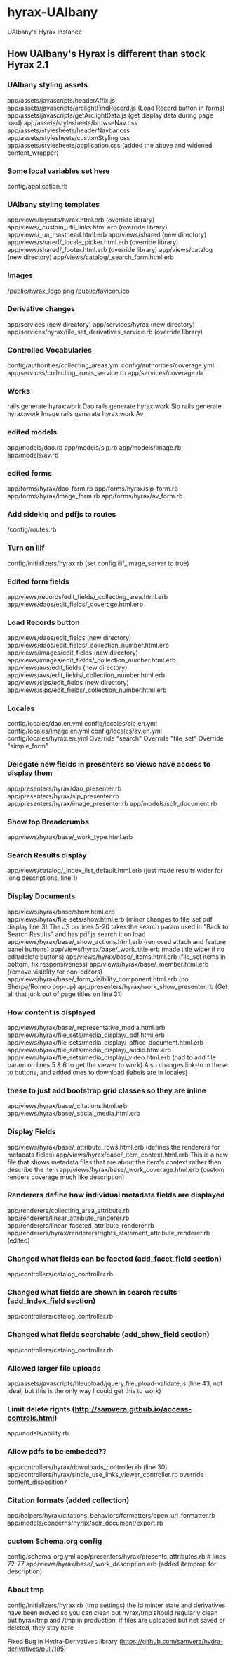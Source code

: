 # hyrax-UAlbany
UAlbany's Hyrax instance

## How UAlbany's Hyrax is different than stock Hyrax 2.1

### UAlbany styling assets
app/assets/javascripts/headerAffix.js
app/assets/javascripts/arclightFindRecord.js (Load Record button in forms)
app/assets/javascripts/getArclightData.js  (get display data during page load)
app/assets/stylesheets/browseNav.css
app/assets/stylesheets/headerNavbar.css
app/assets/stylesheets/customStyling.css
app/assets/stylesheets/application.css (added the above and widened content_wrapper)

### Some local variables set here
config/application.rb

### UAlbany styling templates
app/views/layouts/hyrax.html.erb (override library)
app/views/_custom_util_links.html.erb (override library)
app/views/_ua_masthead.html.erb
app/views/shared (new directory)
app/views/shared/_locale_picker.html.erb (override library)
app/views/shared/_footer.html.erb (override library)
app/views/catalog (new directory)
app/views/catalog/_search_form.html.erb

### Images
/public/hyrax_logo.png
/public/favicon.ico

### Derivative changes
app/services (new directory)
app/services/hyrax (new directory)
app/services/hyrax/file_set_derivatives_service.rb (override library)

### Controlled Vocabularies
config/authorities/collecting_areas.yml
config/authorities/coverage.yml
app/services/collecting_areas_service.rb
app/services/coverage.rb

### Works
rails generate hyrax:work Dao
rails generate hyrax:work Sip
rails generate hyrax:work Image
rails generate hyrax:work Av

### edited models
app/models/dao.rb
app/models/sip.rb
app/models/image.rb
app/models/av.rb

### edited forms
app/forms/hyrax/dao_form.rb
app/forms/hyrax/sip_form.rb
app/forms/hyrax/image_form.rb
app/forms/hyrax/av_form.rb

### Add sidekiq and pdfjs to routes
/config/routes.rb

### Turn on iiif
config/initializers/hyrax.rb (set config.iiif_image_server to true)

### Edited form fields
app/views/records/edit_fields/_collecting_area.html.erb
app/views/daos/edit_fields/_coverage.html.erb

### Load Records button
app/views/daos/edit_fields (new directory)
app/views/daos/edit_fields/_collection_number.html.erb
app/views/images/edit_fields (new directory)
app/views/images/edit_fields/_collection_number.html.erb
app/views/avs/edit_fields (new directory)
app/views/avs/edit_fields/_collection_number.html.erb
app/views/sips/edit_fields (new directory)
app/views/sips/edit_fields/_collection_number.html.erb

### Locales
config/locales/dao.en.yml
config/locales/sip.en.yml
config/locales/image.en.yml
config/locales/av.en.yml
config/locales/hyrax.en.yml
	Override "search"
	Override "file_set"
	Override "simple_form"

### Delegate new fields in presenters so views have access to display them
app/presenters/hyrax/dao_presenter.rb
app/presenters/hyrax/sip_presenter.rb
app/presenters/hyrax/image_presenter.rb
app/models/solr_document.rb

### Show top Breadcrumbs
app/views/hyrax/base/_work_type.html.erb

### Search Results display
app/views/catalog/_index_list_default.html.erb (just made results wider for long descriptions, line 1)


### Display Documents
app/views/hyrax/base/show.html.erb
app/views/hyrax/file_sets/show.html.erb (minor changes to file_set pdf display line 3)
	The JS on lines 5-20 takes the search param used in "Back to Search Results" and has pdf.js search it on load
app/views/hyrax/base/_show_actions.html.erb (removed attach and feature panel buttons)
app/views/hyrax/base/_work_title.erb (made title wider if no edit/delete buttons)
app/views/hyrax/base/_items.html.erb (file_set items in bottom, fix responsiveness)
app/views/hyrax/base/_member.html.erb (remove visiblity for non-editors)
app/views/hyrax/base/_form_visibility_component.html.erb (no Sherpa/Romeo pop-up)
app/presenters/hyrax/work_show_presenter.rb (Get all that junk out of page titles on line 31)


### How content is displayed
app/views/hyrax/base/_representative_media.html.erb
app/views/hyrax/file_sets/media_display/_pdf.html.erb
app/views/hyrax/file_sets/media_display/_office_document.html.erb
app/views/hyrax/file_sets/media_display/_audio.html.erb
app/views/hyrax/file_sets/media_display/_video.html.erb (had to add file param on lines 5 & 6 to get the viewer to work)
Also changes link-to in these to buttons, and added ones to download (labels are in locales)

### these to just add bootstrap grid classes so they are inline
app/views/hyrax/base/_citations.html.erb
app/views/hyrax/base/_social_media.html.erb


### Display Fields
app/views/hyrax/base/_attribute_rows.html.erb (defines the renderers for metadata fields)
app/views/hyrax/base/_item_context.html.erb
	This is a new file that shows metadata files that are about the item's context rather then describe the item
app/views/hyrax/base/_work_coverage.html.erb (custom renders coverage much like description)

### Renderers define how individual metadata fields are displayed
app/renderers/collecting_area_attribute.rb
app/renderers/linear_attribute_renderer.rb
app/renderers/linear_faceted_attribute_renderer.rb
app/renderers/hyrax/renderers/rights_statement_attribute_renderer.rb (edited)


### Changed what fields can be faceted (add_facet_field section)
app/controllers/catalog_controller.rb

### Changed what fields are shown in search results (add_index_field section)
app/controllers/catalog_controller.rb

### Changed what fields searchable (add_show_field section)
app/controllers/catalog_controller.rb

### Allowed larger file uploads
app/assets/javascripts/fileupload/jquery.fileupload-validate.js (line 43, not ideal, but this is the only way I could get this to work)

### Limit delete rights (http://samvera.github.io/access-controls.html)
app/models/ability.rb

### Allow pdfs to be embeded??
app/controllers/hyrax/downloads_controller.rb (line 30)
app/controllers/hyrax/single_use_links_viewer_controller.rb
override content_disposition?

### Citation formats (added collection)
app/helpers/hyrax/citations_behaviors/formatters/open_url_formatter.rb
app/models/concerns/hyrax/solr_document/export.rb

### custom Schema.org config
config/schema_org.yml
app/presenters/hyrax/presents_attributes.rb # lines 72-77
app/views/hyrax/base/_work_description.erb (added itemprop for description)

### About tmp
config/initializers/hyrax.rb (tmp settings)
	the Id minter state and derivatives have been moved so you can clean out hyrax/tmp
should regularly clean out hyrax/tmp and /tmp in production, if files are uploaded but not saved or deleted, they stay here


Fixed Bug in Hydra-Derivatives library (https://github.com/samvera/hydra-derivatives/pull/185)

